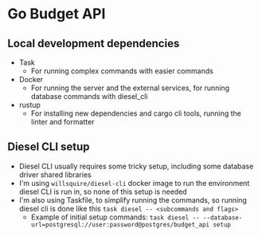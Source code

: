 # Go Budget API

## Local development dependencies

- Task
  - For running complex commands with easier commands
- Docker
  - For running the server and the external services, for running database commands with diesel_cli
- rustup
  - For installing new dependencies and cargo cli tools, running the linter and formatter

## Diesel CLI setup

- Diesel CLI usually requires some tricky setup, including some database driver shared libraries
- I'm using `willsquire/diesel-cli` docker image to run the environment diesel CLI is run in, so none of this setup is needed
- I'm also using Taskfile, to simplify running the commands, so running diesel cli is done like this `task diesel -- <subcommands and flags>`
  - Example of initial setup commands: `task diesel -- --database-url=postgresql://user:password@postgres/budget_api setup`
